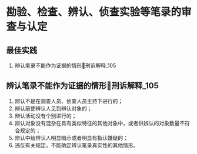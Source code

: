 # 勘验、检查、辨认、侦查实验等笔录的审查与认定


## 最佳实践

1. 辨认笔录不能作为证据的情形🚪刑诉解释_105


## 辨认笔录不能作为证据的情形🚪刑诉解释_105

1. 辨认不是在调查人员、侦查人员主持下进行的；
2. 辨认前使辨认人见到辨认对象的；
3. 辨认活动没有个别进行的；
4. 辨认对象没有混杂在具有类似特征的其他对象中，或者供辨认的对象数量不符合规定的；
5. 辨认中给辨认人明显暗示或者明显有指认嫌疑的；
6. 违反有关规定，不能确定辨认笔录真实性的其他情形。








